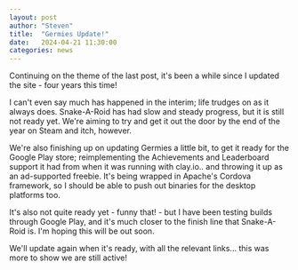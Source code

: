 ```yaml
---
layout: post
author: "Steven"
title:  "Germies Update!"
date:   2024-04-21 11:30:00
categories: news
---
```


Continuing on the theme of the last post, it's been a while since I updated the site - four years this time!

I can't even say much has happened in the interim; life trudges on as it always does.
Snake-A-Roid has had slow and steady progress, but it is still not ready yet. We're aiming to try and get it out the door by the end of the year on Steam and itch, however.

We're also finishing up on updating Germies a little bit, to get it ready for the Google Play store; reimplementing the Achievements and Leaderboard support it had from when it was running with clay.io.. and throwing it up as an ad-supported freebie. It's being wrapped in Apache's Cordova framework, so I should be able to push out binaries for the desktop platforms too.

It's also not quite ready yet - funny that! - but I have been testing builds through Google Play, and it's much closer to the finish line that Snake-A-Roid is. I'm hoping this will be out soon.

We'll update again when it's ready, with all the relevant links... this was more to show we are still active!
